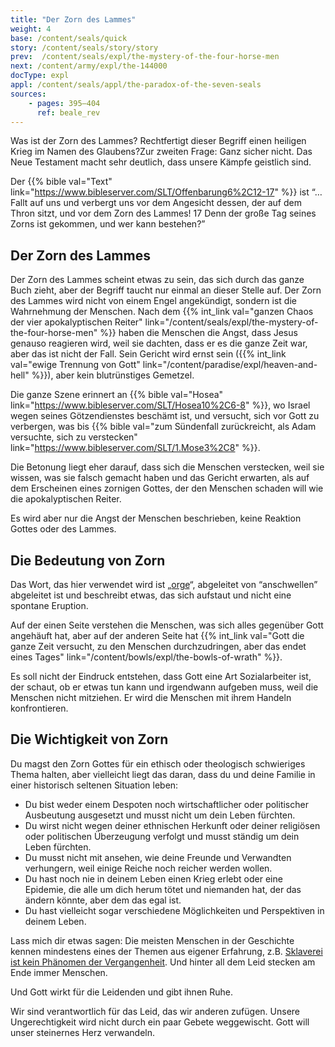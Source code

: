 ```yaml
---
title: "Der Zorn des Lammes"
weight: 4
base: /content/seals/quick
story: /content/seals/story/story
prev:  /content/seals/expl/the-mystery-of-the-four-horse-men
next: /content/army/expl/the-144000
docType: expl
appl: /content/seals/appl/the-paradox-of-the-seven-seals
sources: 
    - pages: 395–404
      ref: beale_rev
---
```


Was ist der Zorn des Lammes? Rechtfertigt dieser Begriff einen heiligen Krieg im Namen des Glaubens?Zur zweiten Frage: Ganz sicher nicht. Das Neue Testament macht sehr deutlich, dass unsere Kämpfe geistlich sind.

Der {{% bible val="Text" link="https://www.bibleserver.com/SLT/Offenbarung6%2C12-17" %}} ist “… Fallt auf uns und verbergt uns vor dem Angesicht dessen, der auf dem Thron sitzt, und vor dem Zorn des Lammes! 17 Denn der große Tag seines Zorns ist gekommen, und wer kann bestehen?”

## Der Zorn des Lammes

<a name="435e"></a>
Der Zorn des Lammes scheint etwas zu sein, das sich durch das ganze Buch zieht, aber der Begriff taucht nur einmal an dieser Stelle auf. Der Zorn des Lammes wird nicht von einem Engel angekündigt, sondern ist die Wahrnehmung der Menschen. Nach dem {{% int_link val="ganzen Chaos der vier apokalyptischen Reiter" link="/content/seals/expl/the-mystery-of-the-four-horse-men" %}} haben die Menschen die Angst, dass Jesus genauso reagieren wird, weil sie dachten, dass er es die ganze Zeit war, aber das ist nicht der Fall. Sein Gericht wird ernst sein ({{% int_link val="ewige Trennung von Gott" link="/content/paradise/expl/heaven-and-hell" %}}), aber kein blutrünstiges Gemetzel.

Die ganze Szene erinnert an {{% bible val="Hosea" link="https://www.bibleserver.com/SLT/Hosea10%2C6-8" %}}, wo Israel wegen seines Götzendienstes beschämt ist, und versucht, sich vor Gott zu verbergen, was bis {{% bible val="zum Sündenfall zurückreicht, als Adam versuchte, sich zu verstecken" link="https://www.bibleserver.com/SLT/1.Mose3%2C8" %}}.

Die Betonung liegt eher darauf, dass sich die Menschen verstecken, weil sie wissen, was sie falsch gemacht haben und das Gericht erwarten, als auf dem Erscheinen eines zornigen Gottes, der den Menschen schaden will wie die apokalyptischen Reiter.

Es wird aber nur die Angst der Menschen beschrieben, keine Reaktion Gottes oder des Lammes.

## Die Bedeutung von Zorn

<a name="0f00"></a>
Das Wort, das hier verwendet wird ist „[orge](https://biblehub.com/greek/3709.htm)“, abgeleitet von “anschwellen” abgeleitet ist und beschreibt etwas, das sich aufstaut und nicht eine spontane Eruption.

Auf der einen Seite verstehen die Menschen, was sich alles gegenüber Gott angehäuft hat, aber auf der anderen Seite hat {{% int_link val="Gott die ganze Zeit versucht, zu den Menschen durchzudringen, aber das endet eines Tages" link="/content/bowls/expl/the-bowls-of-wrath" %}}.

Es soll nicht der Eindruck entstehen, dass Gott eine Art Sozialarbeiter ist, der schaut, ob er etwas tun kann und irgendwann aufgeben muss, weil die Menschen nicht mitziehen. Er wird die Menschen mit ihrem Handeln konfrontieren.

## Die Wichtigkeit von Zorn

<a name="3c07"></a>
Du magst den Zorn Gottes für ein ethisch oder theologisch schwieriges Thema halten, aber vielleicht liegt das daran, dass du und deine Familie in einer historisch seltenen Situation leben:

- Du bist weder einem Despoten noch wirtschaftlicher oder politischer Ausbeutung ausgesetzt und musst nicht um dein Leben fürchten.
- Du wirst nicht wegen deiner ethnischen Herkunft oder deiner religiösen oder politischen Überzeugung verfolgt und musst ständig um dein Leben fürchten.
- Du musst nicht mit ansehen, wie deine Freunde und Verwandten verhungern, weil einige Reiche noch reicher werden wollen.
- Du hast noch nie in deinem Leben einen Krieg erlebt oder eine Epidemie, die alle um dich herum tötet und niemanden hat, der das ändern könnte, aber dem das egal ist.
- Du hast vielleicht sogar verschiedene Möglichkeiten und Perspektiven in deinem Leben.

Lass mich dir etwas sagen: Die meisten Menschen in der Geschichte kennen mindestens eines der Themen aus eigener Erfahrung, z.B. [Sklaverei ist kein Phänomen der Vergangenheit](https://www.ilo.org/berlin/presseinformationen/WCMS_855152/lang--de/index.htm). Und hinter all dem Leid stecken am Ende immer Menschen.

Und Gott wirkt für die Leidenden und gibt ihnen Ruhe.

Wir sind verantwortlich für das Leid, das wir anderen zufügen. Unsere Ungerechtigkeit wird nicht durch ein paar Gebete weggewischt. Gott will unser steinernes Herz verwandeln.
